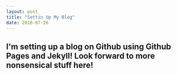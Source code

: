 ```yaml
---
layout: post
title: "Settin Up My Blog"
date: 2016-07-26
---
```


## I'm setting up a blog on Github using Github Pages and Jekyll! Look forward to more nonsensical stuff here!
